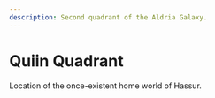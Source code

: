 ```yaml
---
description: Second quadrant of the Aldria Galaxy.
---
```


# Quiin Quadrant

Location of the once-existent home world of Hassur.
